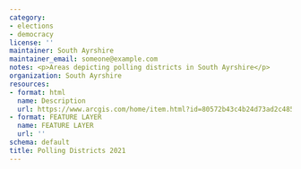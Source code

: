 ```yaml
---
category:
- elections
- democracy
license: ''
maintainer: South Ayrshire
maintainer_email: someone@example.com
notes: <p>Areas depicting polling districts in South Ayrshire</p>
organization: South Ayrshire
resources:
- format: html
  name: Description
  url: https://www.arcgis.com/home/item.html?id=80572b43c4b24d73ad2c4851aaeb9151
- format: FEATURE LAYER
  name: FEATURE LAYER
  url: ''
schema: default
title: Polling Districts 2021
---
```

